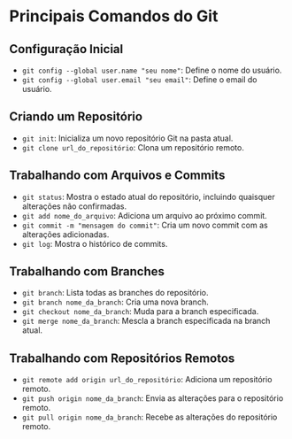 # Principais Comandos do Git

## Configuração Inicial

- `git config --global user.name "seu nome"`: Define o nome do usuário.
- `git config --global user.email "seu email"`: Define o email do usuário.

## Criando um Repositório

- `git init`: Inicializa um novo repositório Git na pasta atual.
- `git clone url_do_repositório`: Clona um repositório remoto.

## Trabalhando com Arquivos e Commits

- `git status`: Mostra o estado atual do repositório, incluindo quaisquer alterações não confirmadas.
- `git add nome_do_arquivo`: Adiciona um arquivo ao próximo commit.
- `git commit -m "mensagem do commit"`: Cria um novo commit com as alterações adicionadas.
- `git log`: Mostra o histórico de commits.

## Trabalhando com Branches

- `git branch`: Lista todas as branches do repositório.
- `git branch nome_da_branch`: Cria uma nova branch.
- `git checkout nome_da_branch`: Muda para a branch especificada.
- `git merge nome_da_branch`: Mescla a branch especificada na branch atual.

## Trabalhando com Repositórios Remotos

- `git remote add origin url_do_repositório`: Adiciona um repositório remoto.
- `git push origin nome_da_branch`: Envia as alterações para o repositório remoto.
- `git pull origin nome_da_branch`: Recebe as alterações do repositório remoto.
